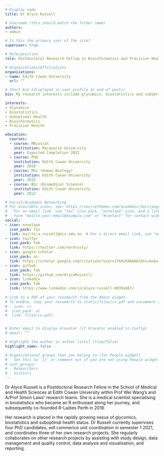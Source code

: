 ```yaml
---
# Display name
title: Dr Alyce Russell

# Username (this should match the folder name)
authors:
- admin

# Is this the primary user of the site?
superuser: true

# Role/position
role: Postdoctoral Research Fellow in Bioinformatics and Precision Health

# Organizations/Affiliations
organizations:
- name: Edith Cowan University
  url: ""

# Short bio (displayed in user profile at end of posts)
bio: My research interests include glycomics, biostatistics and suboptimal health status.

interests:
- Glycomics
- Biostatistics
- Suboptimal Health
- Bioinformatics
- Precision Health

education:
  courses:
  - course: MBiostat
    institution: Macquarie University
    year: Expected Completion 2022
  - course: PhD
    institution: Edith Cowan University
    year: 2020
  - course: MSc (Human Biology)
    institution: Edith Cowan University
    year: 2015
  - course: BSc (Biomedical Science)
    institution: Edith Cowan University
    year: 2012

# Social/Academic Networking
# For available icons, see: https://sourcethemes.com/academic/docs/page-builder/#icons
#   For an email link, use "fas" icon pack, "envelope" icon, and a link in the
#   form "mailto:your-email@example.com" or "#contact" for contact widget.
social:
- icon: envelope
  icon_pack: fas
  link: mailto:a.russell@ecu.edu.au  # For a direct email link, use "mailto:test@example.org".
- icon: twitter
  icon_pack: fab
  link: https://twitter.com/nerdrusty/
- icon: google-scholar
  icon_pack: ai
  link: https://scholar.google.com/citations?user=IYbHiK8AAAAJ&hl=en&oi=ao/
- icon: github
  icon_pack: fab
  link: https://github.com/AlyceRussell/
- icon: linkedin
  icon_pack: fab
  link: https://www.linkedin.com/in/alyce-russell-0039a667/
  
# Link to a PDF of your resume/CV from the About widget.
# To enable, copy your resume/CV to static/files/cv.pdf and uncomment the lines below.
# - icon: cv
#  icon_pack: ai
#  link: files/cv.pdf/


# Enter email to display Gravatar (if Gravatar enabled in Config)
# email: ""

# Highlight the author in author lists? (true/false)
highlight_name: false

# Organizational groups that you belong to (for People widget)
#   Set this to `[]` or comment out if you are not using People widget.
# user_groups:
# - Researchers
# - Visitors
---
```


Dr Alyce Russell is a Postdoctoral Research Fellow in the School of Medical and Health Sciences at Edith Cowan University within Prof Wei Wang’s and A/Prof Simon Laws’ research teams. She is a medical scientist specialising in biostatistics who became an R enthusiast along her journey, and subsequently co-founded R-Ladies Perth in 2018. 

Her research is placed in the rapidly growing nexus of glycomics, biostatistics and suboptimal health status. Dr Russell currently supervises four PhD candidates, will commence unit coordination in semester 1 2021, and coordinates three of her own research projects. She regularly collaborates on other research projects by assisting with study design, data management and quality control, data analysis and visualisation, and reporting.